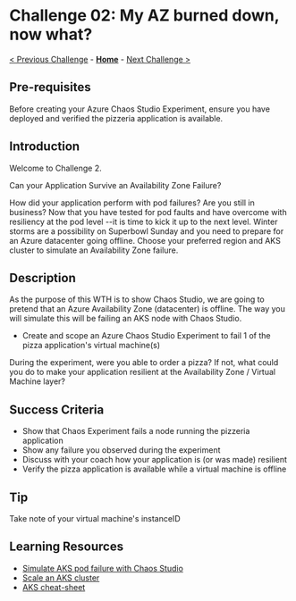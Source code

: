 # Challenge 02: My AZ burned down, now what?

[< Previous Challenge](./Challenge-01.md) - **[Home](../README.md)** - [Next Challenge >](./Challenge-03.md)

## Pre-requisites

Before creating your Azure Chaos Studio Experiment, ensure you have deployed and verified the pizzeria application is available. 

## Introduction

Welcome to Challenge 2.

Can your Application Survive an Availability Zone Failure?

How did your application perform with pod failures? Are you still in business? Now that you have tested for pod faults and have
overcome with resiliency at the pod level --it is time to kick it up to the next level. Winter storms are a possibility on Superbowl Sunday and you need to
prepare for an Azure datacenter going offline. Choose your preferred region and AKS cluster to simulate an Availability Zone failure. 
 

## Description

As the purpose of this WTH is to show Chaos Studio, we are going to pretend that an Azure Availability Zone (datacenter) is offline. The way you will simulate this will be failing an AKS node with Chaos Studio. 

- Create and scope an Azure Chaos Studio Experiment to fail 1 of the pizza application's virtual machine(s)

During the experiment, were you able to order a pizza? If not, what could you do to make your application resilient at the Availability Zone / Virtual
Machine layer? 



## Success Criteria

- Show that Chaos Experiment fails a node running the pizzeria application
- Show any failure you observed during the experiment
- Discuss with your coach how your application is (or was made) resilient
- Verify the pizza application is available while a virtual machine is offline

## Tip

Take note of your virtual machine's instanceID


## Learning Resources
- [Simulate AKS pod failure with Chaos Studio](https://docs.microsoft.com/en-us/azure/chaos-studio/chaos-studio-tutorial-aks-portal)
- [Scale an AKS cluster](https://docs.microsoft.com/en-us/azure/aks/scale-cluster)
- [AKS cheat-sheet](https://kubernetes.io/docs/reference/kubectl/cheatsheet/)

